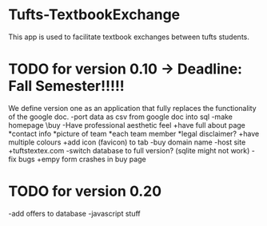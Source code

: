 Tufts-TextbookExchange
======================
This app is used to facilitate textbook exchanges between tufts students.


TODO for version  0.10 -> Deadline: Fall Semester!!!!!
======================
We define version one as an application that fully replaces the functionality
of the google doc.
-port data as csv from google doc into sql
-make homepage \buy
-Have professional aesthetic feel
        +have full about page
		*contact info
		*picture of team
		*each team member
		*legal disclaimer?
	+have multiple colours
	+add icon (favicon) to tab
-buy domain name
-host site
	+tuftstextex.com
-switch database to full version? (sqlite might not work)
-fix bugs
	+empy form crashes in buy page

TODO for version  0.20
======================
-add offers to database
-javascript stuff

